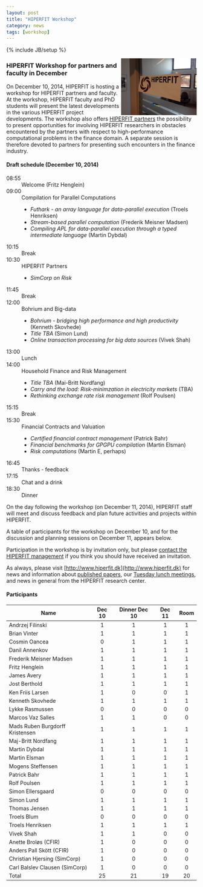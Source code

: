 ```yaml
---
layout: post
title: "HIPERFIT Workshop"
category: news
tags: [workshop]
---
```

{% include JB/setup %}

<img width="200" alt="HIPERFIT logo" align="right" src="/images/hiperfit.jpg">

### HIPERFIT Workshop for partners and faculty in December

On December 10, 2014, HIPERFIT is hosting a workshop for HIPERFIT
partners and faculty. At the workshop, HIPERFIT faculty and PhD
students will present the latest developments in the various HIPERFIT
project developments. The workshop also offers [HIPERFIT partners](/partners.html) the
possibility to present opportunities for involving HIPERFIT
researchers in obstacles encountered by the partners with respect to
high-performance computational problems in the finance domain. A
separate session is therefore devoted to partners for presenting such
encounters in the finance industry.

#### Draft schedule (December 10, 2014)

<dl class='event'>
<dt>08:55</dt><dd>Welcome (Fritz Henglein)</dd>
<dt>09:00</dt><dd>Compilation for Parallel Computations
 <ul>
 <li><i>Futhark - an array language for data-parallel execution</i> (Troels Henriksen)</li>
 <li><i>Stream-based parallel computation</i> (Frederik Meisner Madsen)</li>
 <li><i>Compiling APL for data-parallel execution through a typed intermediate language</i> (Martin Dybdal)</li>
 </ul>
</dd>
<dt>10:15</dt><dd>Break</dd>
<dt>10:30</dt><dd>HIPERFIT Partners
 <ul>
 <li><i>SimCorp on Risk</i></li>
 </ul>
</dd>
<dt>11:45</dt><dd>Break</dd>
<dt>12:00</dt><dd>Bohrium and Big-data
 <ul>
 <li><i>Bohrium - bridging high performance and high productivity</i> (Kenneth Skovhede)</li> 
 <li><i>Title TBA</i> (Simon Lund)</li>
 <li><i>Online transaction processing for big data sources</i> (Vivek Shah)</li>
 </ul>
</dd>
<dt>13:00</dt><dd>Lunch</dd>
<dt>14:00</dt><dd>Household Finance and Risk Management
 <ul>
 <li><i>Title TBA</i> (Mai-Britt Nordfang)</li>
 <li><i>Carry and the load: Risk-minimzation in electricity markets</i> (TBA)</li>
 <li><i>Rethinking exchange rate risk management</i> (Rolf Poulsen)</li>
 </ul>
</dd>
<dt>15:15</dt><dd>Break</dd>
<dt>15:30</dt><dd>Financial Contracts and Valuation
 <ul>
 <li><i>Certified financial contract management</i> (Patrick Bahr)</li>
 <li><i>Financial benchmarks for GPGPU compilation</i> (Martin Elsman)</li>
 <li><i>Risk computations</i> (Martin E, perhaps)</li>
 </ul>
</dd>
<dt>16:45</dt><dd>Thanks - feedback</dd>
<dt>17:15</dt><dd>Chat and a drink</dd>
<dt>18:30</dt><dd>Dinner</dd>
</dl>

On the day following the workshop (on December 11, 2014), HIPERFIT
staff will meet and discuss feedback and plan future activities and
projects within HIPERFIT.

A table of participants for the workshop on December 10, and for the
discussion and planning sessions on December 11, appears below.

Participation in the workshop is by invitation only, but please
[contact the HIPERFIT management](/contact.html) if you think you
should have received an invitation.

As always, please visit
[http://www.hiperfit.dk](http://www.hiperfit.dk) for news and
information about [published papers](/publications.html), our [Tuesday
lunch meetings](/lunches.html), and news in general from the HIPERFIT
research center.


#### Participants

| Name | Dec 10 | Dinner Dec 10 | Dec 11 | Room |
| ---- |:------:|:-------------:|:------:|:----:|
Andrzej Filinski |                1 | 1 | 1 | 1 |
Brian Vinter |                    1 | 1 | 1 | 1 |
Cosmin Oancea |                   0 | 1 | 1 | 1 |
Danil Annenkov |                  1 | 1 | 1 | 1 |
Frederik Meisner Madsen |         1 | 1 | 1 | 1 |
Fritz Henglein |                  1 | 1 | 1 | 1 |
James Avery |                     1 | 1 | 1 | 1 |
Jost Berthold |                   1 | 1 | 1 | 1 |
Ken Friis Larsen |                1 | 0 | 0 | 1 |
Kenneth Skovhede |                1 | 1 | 1 | 1 |
Lykke Rasmussen |                 0 | 0 | 0 | 0 |
Marcos Vaz Salles |               1 | 1 | 0 | 0 |
Mads Ruben Burgdorff Kristensen | 1 | 1 | 1 | 1 |
Maj-Britt Nordfang |              1 | 1 | 1 | 1 |
Martin Dybdal |                   1 | 1 | 1 | 1 |
Martin Elsman |                   1 | 1 | 1 | 1 |
Mogens Steffensen |               1 | 1 | 1 | 1 |
Patrick Bahr |                    1 | 1 | 1 | 1 |
Rolf Poulsen |                    1 | 1 | 1 | 1 |
Simon Ellersgaard |               0 | 0 | 0 | 0 |
Simon Lund |                      1 | 1 | 1 | 1 |
Thomas Jensen |                   1 | 1 | 1 | 1 |
Troels Blum |                     0 | 0 | 0 | 0 |
Troels Henriksen |                1 | 1 | 1 | 1 |
Vivek Shah |                      1 | 1 | 0 | 0 |
Anette Broløs (CFIR) |            1 | 0 | 0 | 0 |
Anders Pall Skött (CFIR) |        1 | 0 | 0 | 0 |
Christian Hjersing (SimCorp) |    1 | 0 | 0 | 0 |
Carl Balslev Clausen (SimCorp) |  1 | 0 | 0 | 0 |
Total |                          25 | 21 | 19 | 20 |
